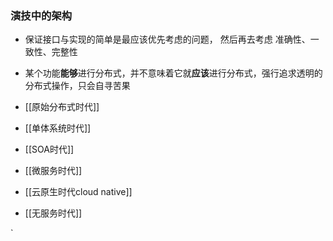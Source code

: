 ### 演技中的架构 

-  保证接口与实现的简单是最应该优先考虑的问题， 然后再去考虑 准确性、一致性、完整性
- 某个功能**能够**进行分布式，并不意味着它就**应该**进行分布式，强行追求透明的分布式操作，只会自寻苦果


- [[原始分布式时代]]
- [[单体系统时代]]
- [[SOA时代]]
- [[微服务时代]]
- [[云原生时代cloud native]]
- [[无服务时代]]
 
`
  
  
